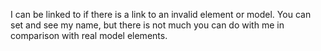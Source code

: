 I can be linked to if there is a link to an invalid element or model. You can set and see my name, but there is not much you can do with me in comparison with real model elements.